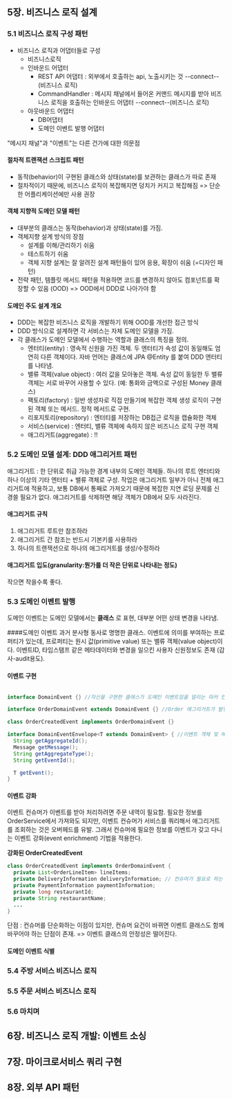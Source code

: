 

## 5장. 비즈니스 로직 설계

### 5.1 비즈니스 로직 구성 패턴
+ 비즈니스 로직과 어댑터들로 구성
  - 비즈니스로직
  - 인바운드 어댑터
    - REST API 어댑터 : 외부에서 호출하는 api, 노출시키는 것 --connect--(비즈니스 로직)
    - CommandHandler : 메시지 채널에서 들어온 커맨드 메시지를 받아 비즈니스 로직을 호출하는 인바운드 어댑터 --connect--(비즈니스 로직)
  - 아웃바운드 어댑터
    - DB어댑터
    - 도메인 이벤트 발행 어댑터

"메시지 채널"과 "이벤트"는 다른 건가에 대한 의문점

#### 절차적 트랜잭션 스크립트 패턴
- 동작(behavior)이 구현된 클래스와 상태(state)를 보관하는 클래스가 따로 존재
- 절차적이기 때문에, 비즈니스 로직이 복잡해지면 덩치가 커지고 복잡해짐 => 단순한 어플리케이션에만 사용 권장

#### 객체 지향적 도메인 모델 패턴
- 대부분의 클래스는 동작(behavior)과 상태(state)를 가짐.
- 객체지향 설계 방식의 장점
  - 설계를 이해/관리하기 쉬움
  - 테스트하기 쉬움
  - 객체 지향 설계는 잘 알려진 설계 패턴들이 있어 응용, 확장이 쉬움 (=디자인 패턴)
- 전략 패턴, 템플릿 메서드 패턴을 적용하면 코드를 변경하지 않아도 컴포넌트를 확장할 수 있음 (OOD) => OOD에서 DDD로 나아가야 함

#### 도메인 주도 설계 개요
- DDD는 복잡한 비즈니스 로직을 개발하기 위해 OOD를 개선한 접근 방식
- DDD 방식으로 설계하면 각 서비스는 자체 도메인 모델을 가짐.
- 각 클래스가 도메인 모델에서 수행하는 역할과 클래스의 특징을 정의.
  - 엔터티(entity) : 영속적 신원을 가진 객체. 두 엔터티가 속성 값이 동일해도 엄연히 다른 객체이다. 자바 언어는 클래스에 JPA @Entity 를 붙여 DDD 엔터티를 나타냄.
  - 밸류 객체(value object) : 여러 값을 모아놓은 객체. 속성 값이 동일한 두 밸류 객체는 서로 바꾸어 사용할 수 있다. (예: 통화와 금액으로 구성된 Money 클래스)
  - 팩토리(factory) : 일반 생성자로 직접 만들기에 복잡한 객체 생성 로직이 구현된 객체 또는 메서드. 정적 메서드로 구현.
  - 리포지토리(repository) : 엔터티를 저장하는 DB접근 로직을 캡슐화한 객체
  - 서비스(service) : 엔터티, 밸류 객체에 속하지 않은 비즈니스 로직 구현 객체
  - 애그리거트(aggregate) : !!


### 5.2 도메인 모델 설계: DDD 애그리거트 패턴
애그리거트 : 한 단위로 취급 가능한 경계 내부의 도메인 객체들. 하나의 루트 엔터티와 하나 이상의 기타 엔터티 + 밸류 객체로 구성.
작업은 애그리거트 일부가 아니 전체 애그리거트에 적용하고, 보통 DB에서 통째로 가져오기 때문에 복잡한 지연 로딩 문제를 신경쓸 필요가 없다.
애그리거트를 삭제하면 해당 객체가 DB에서 모두 사라진다.

#### 애그리거트 규칙
1. 애그리거트 루트만 참조하라
2. 애그리거트 간 참조는 반드시 기본키를 사용하라
3. 하나의 트랜잭션으로 하나의 애그리거트를 생성/수정하라

#### 애그리거트 입도(granularity:뭔가를 더 작은 단위로 나타내는 정도)
작으면 작을수록 좋다.


### 5.3 도메인 이벤트 발행
도메인 이벤트는 도메인 모델에서는 **클래스** 로 표현, 대부분 어떤 상태 변경을 나타냄.

####도메인 이벤트
과거 분사형 동사로 명명한 클래스. 이벤트에 의미를 부여하는 프로퍼티가 있는데, 프로퍼티는 원시 값(primitive value) 또는 밸류 객체(value object)이다.
이벤트ID, 타임스탬프 같은 메타데이터와 변경을 일으킨 사용자 신원정보도 존재 (감사-audit용도).

#### 이벤트 구현

``` java

interface DomainEvent {} //자신을 구현한 클래스가 도메인 이벤트임을 알리는 마커 인터페이스!

interface OrderDomainEvent extends DomainEvent {} //Order 애그리거트가 발행한 OrderCreatedEvent의 마커 인터페이스

class OrderCreatedEvent implements OrderDomainEvent {}

interface DomainEventEnvelope<T extends DomainEvent> { //이벤트 객체 및 메타데이터를 조회하는 메서드가 존재. 이 인터페이스는 DomainEvent를 상속한 매개변수화 객체를 받는다.
  String getAggregateId();
  Message getMessage();
  String getAggregateType();
  String getEventId();

  T getEvent();
}

```

#### 이벤트 강화
이벤트 컨슈머가 이벤트를 받아 처리하려면 주문 내역이 필요함. 필요한 정보를 OrderService에서 가져와도 되지만, 이벤트 컨슈머가 서비스를 쿼리해서 애그리거트를 조회하는 것은 오버헤드를 유발.
그래서 컨슈머에 필요한 정보를 이벤트가 갖고 다니는 이벤트 강화(event enrichment) 기법을 적용한다.

**강화된 OrderCreatedEvent**
```java
class OrderCreatedEvent implements OrderDomainEvent {
  private List<OrderLineItem> lineItems;
  private DeliveryInformation deliveryInformation; // 컨슈머가 필요로 하는 데이터
  private PaymentInformation paymentInformation;
  private long restaurantId;
  private String restaurantName;
  ...
}

```

단점 : 컨슈머를 단순화하는 이점이 있지만, 컨슈머 요건이 바뀌면 이벤트 클래스도 함께 바꾸어야 하는 단점이 존재. => 이벤트 클래스의 안정성은 떨어진다.

#### 도메인 이벤트 식별


### 5.4 주방 서비스 비즈니스 로직
### 5.5 주문 서비스 비즈니스 로직
### 5.6 마치며




## 6장. 비즈니스 로직 개발: 이벤트 소싱

## 7장. 마이크로서비스 쿼리 구현

## 8장. 외부 API 패턴
